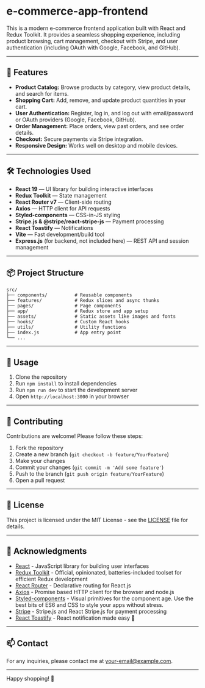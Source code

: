 # e-commerce-app-frontend

This is a modern e-commerce frontend application built with React and Redux Toolkit. It provides a seamless shopping experience, including product browsing, cart management, checkout with Stripe, and user authentication (including OAuth with Google, Facebook, and GitHub).

---

## 🚀 Features

- **Product Catalog:** Browse products by category, view product details, and search for items.
- **Shopping Cart:** Add, remove, and update product quantities in your cart.
- **User Authentication:** Register, log in, and log out with email/password or OAuth providers (Google, Facebook, GitHub).
- **Order Management:** Place orders, view past orders, and see order details.
- **Checkout:** Secure payments via Stripe integration.
- **Responsive Design:** Works well on desktop and mobile devices.

---

## 🛠️ Technologies Used

- **React 19** — UI library for building interactive interfaces
- **Redux Toolkit** — State management
- **React Router v7** — Client-side routing
- **Axios** — HTTP client for API requests
- **Styled-components** — CSS-in-JS styling
- **Stripe.js & @stripe/react-stripe-js** — Payment processing
- **React Toastify** — Notifications
- **Vite** — Fast development/build tool
- **Express.js** (for backend, not included here) — REST API and session management

---

## 📦 Project Structure

```
src/
├── components/          # Reusable components
├── features/            # Redux slices and async thunks
├── pages/               # Page components
├── app/                 # Redux store and app setup
├── assets/              # Static assets like images and fonts
├── hooks/               # Custom React hooks
├── utils/               # Utility functions
├── index.js             # App entry point
└── ...
```

---

## 📖 Usage

1. Clone the repository
2. Run `npm install` to install dependencies
3. Run `npm run dev` to start the development server
4. Open `http://localhost:3000` in your browser

---

## 🤝 Contributing

Contributions are welcome! Please follow these steps:

1. Fork the repository
2. Create a new branch (`git checkout -b feature/YourFeature`)
3. Make your changes
4. Commit your changes (`git commit -m 'Add some feature'`)
5. Push to the branch (`git push origin feature/YourFeature`)
6. Open a pull request

---

## 📄 License

This project is licensed under the MIT License - see the [LICENSE](LICENSE) file for details.

---

## 🙏 Acknowledgments

- [React](https://reactjs.org/) - JavaScript library for building user interfaces
- [Redux Toolkit](https://redux-toolkit.js.org/) - Official, opinionated, batteries-included toolset for efficient Redux development
- [React Router](https://reactrouter.com/) - Declarative routing for React.js
- [Axios](https://axios-http.com/) - Promise based HTTP client for the browser and node.js
- [Styled-components](https://styled-components.com/) - Visual primitives for the component age. Use the best bits of ES6 and CSS to style your apps without stress.
- [Stripe](https://stripe.com/docs/js) - Stripe.js and React Stripe.js for payment processing
- [React Toastify](https://fkhadra.github.io/react-toastify/) - React notification made easy 🚀

---

## 📫 Contact

For any inquiries, please contact me at [your-email@example.com](mailto:your-email@example.com).

---

Happy shopping! 🛒
